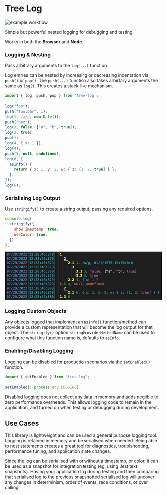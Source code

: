 # Tree Log

![example workflow](https://github.com/dragonworx/tree-log/actions/workflows/build.yml/badge.svg)

Simple but powerful nested logging for debugging and testing.

Works in both the **Browser** and **Node**.

### Logging & Nesting

Pass arbitrary arguments to the `log(...)` function.

Log entries can be nested by increasing or decreasing indentation via `push()` or `pop()`. The `push(...)` function also takes arbirtary arguments the same as `log()`. This creates a stack-like mechanism.

```javascript
import { log, push, pop } from 'tree-log`;

log("foo");
push("foo.bar", 1);
log(1, /a/g, new Date());
push("baz");
log(3, false, ["a", "b", true]);
log(3, true);
pop();
log(4, { x: 1 });
log(4);
push(5, null, undefined);
log(6, {
  asInfo() {
    return { x: 1, y: 2, w: { z: [1, 2, true] } };
  },
});
log(6);
```

### Serialising Log Output

Use `stringify()` to create a string output, passing any required options.

```javascript
console.log(
  stringify({
    showTimestamp: true,
    useColor: true,
  })
);
```

![Example Output](./doc/output1.png)

### Logging Custom Objects

Any objects logged that implement an `asInfo()` function/method can provide a custom representation that will become the log output for that object. The `stringify()` option `stringProviderMethodName` can be used to configure what this function name is, defaults to `asInfo`.

### Enabling/Disabling Logging

Logging can be disabled for production scenarios via the `setEnabled()` function.

```javascript
import { setEnabled } from "tree-log";

setEnabled(!!process.env.LOGGING);
```

Disabled logging does not collect any data in memory and adds neglible to zero performance overheads. This allows logging code to remain in the application, and turned on when testing or debugging during development.

## Use Cases

This library is lightweight and can be used a general purpose logging tool. Logging is retained in memory and be serialised when needed. Being able to nest statements creates a great tool for diagnostics, troublshooting, performance tuning, and application state changes.

Since the log can be serialised with or without a timestamp, or color, it can be used as a snapshot for integration testing (eg. using Jest text snapshots). Having your application log during testing and then comparing that serialised log to the previous snapshotted serialised log will uncover any changes in determinism, order of events, race conditions, or over calling.
